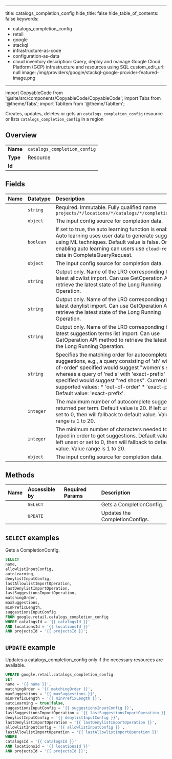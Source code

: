 
---
title: catalogs_completion_config
hide_title: false
hide_table_of_contents: false
keywords:
  - catalogs_completion_config
  - retail
  - google
  - stackql
  - infrastructure-as-code
  - configuration-as-data
  - cloud inventory
description: Query, deploy and manage Google Cloud Platform (GCP) infrastructure and resources using SQL
custom_edit_url: null
image: /img/providers/google/stackql-google-provider-featured-image.png
---

import CopyableCode from '@site/src/components/CopyableCode/CopyableCode';
import Tabs from '@theme/Tabs';
import TabItem from '@theme/TabItem';

Creates, updates, deletes or gets an <code>catalogs_completion_config</code> resource or lists <code>catalogs_completion_config</code> in a region

## Overview
<table><tbody>
<tr><td><b>Name</b></td><td><code>catalogs_completion_config</code></td></tr>
<tr><td><b>Type</b></td><td>Resource</td></tr>
<tr><td><b>Id</b></td><td><CopyableCode code="google.retail.catalogs_completion_config" /></td></tr>
</tbody></table>

## Fields
| Name | Datatype | Description |
|:-----|:---------|:------------|
| <CopyableCode code="name" /> | `string` | Required. Immutable. Fully qualified name `projects/*/locations/*/catalogs/*/completionConfig` |
| <CopyableCode code="allowlistInputConfig" /> | `object` | The input config source for completion data. |
| <CopyableCode code="autoLearning" /> | `boolean` | If set to true, the auto learning function is enabled. Auto learning uses user data to generate suggestions using ML techniques. Default value is false. Only after enabling auto learning can users use `cloud-retail` data in CompleteQueryRequest. |
| <CopyableCode code="denylistInputConfig" /> | `object` | The input config source for completion data. |
| <CopyableCode code="lastAllowlistImportOperation" /> | `string` | Output only. Name of the LRO corresponding to the latest allowlist import. Can use GetOperation API to retrieve the latest state of the Long Running Operation. |
| <CopyableCode code="lastDenylistImportOperation" /> | `string` | Output only. Name of the LRO corresponding to the latest denylist import. Can use GetOperation API to retrieve the latest state of the Long Running Operation. |
| <CopyableCode code="lastSuggestionsImportOperation" /> | `string` | Output only. Name of the LRO corresponding to the latest suggestion terms list import. Can use GetOperation API method to retrieve the latest state of the Long Running Operation. |
| <CopyableCode code="matchingOrder" /> | `string` | Specifies the matching order for autocomplete suggestions, e.g., a query consisting of 'sh' with 'out-of-order' specified would suggest "women's shoes", whereas a query of 'red s' with 'exact-prefix' specified would suggest "red shoes". Currently supported values: * 'out-of-order' * 'exact-prefix' Default value: 'exact-prefix'. |
| <CopyableCode code="maxSuggestions" /> | `integer` | The maximum number of autocomplete suggestions returned per term. Default value is 20. If left unset or set to 0, then will fallback to default value. Value range is 1 to 20. |
| <CopyableCode code="minPrefixLength" /> | `integer` | The minimum number of characters needed to be typed in order to get suggestions. Default value is 2. If left unset or set to 0, then will fallback to default value. Value range is 1 to 20. |
| <CopyableCode code="suggestionsInputConfig" /> | `object` | The input config source for completion data. |

## Methods
| Name | Accessible by | Required Params | Description |
|:-----|:--------------|:----------------|:------------|
| <CopyableCode code="projects_locations_catalogs_get_completion_config" /> | `SELECT` | <CopyableCode code="catalogsId, locationsId, projectsId" /> | Gets a CompletionConfig. |
| <CopyableCode code="projects_locations_catalogs_update_completion_config" /> | `UPDATE` | <CopyableCode code="catalogsId, locationsId, projectsId" /> | Updates the CompletionConfigs. |

## `SELECT` examples

Gets a CompletionConfig.

```sql
SELECT
name,
allowlistInputConfig,
autoLearning,
denylistInputConfig,
lastAllowlistImportOperation,
lastDenylistImportOperation,
lastSuggestionsImportOperation,
matchingOrder,
maxSuggestions,
minPrefixLength,
suggestionsInputConfig
FROM google.retail.catalogs_completion_config
WHERE catalogsId = '{{ catalogsId }}'
AND locationsId = '{{ locationsId }}'
AND projectsId = '{{ projectsId }}'; 
```

## `UPDATE` example

Updates a catalogs_completion_config only if the necessary resources are available.

```sql
UPDATE google.retail.catalogs_completion_config
SET 
name = '{{ name }}',
matchingOrder = '{{ matchingOrder }}',
maxSuggestions = '{{ maxSuggestions }}',
minPrefixLength = '{{ minPrefixLength }}',
autoLearning = true|false,
suggestionsInputConfig = '{{ suggestionsInputConfig }}',
lastSuggestionsImportOperation = '{{ lastSuggestionsImportOperation }}',
denylistInputConfig = '{{ denylistInputConfig }}',
lastDenylistImportOperation = '{{ lastDenylistImportOperation }}',
allowlistInputConfig = '{{ allowlistInputConfig }}',
lastAllowlistImportOperation = '{{ lastAllowlistImportOperation }}'
WHERE 
catalogsId = '{{ catalogsId }}'
AND locationsId = '{{ locationsId }}'
AND projectsId = '{{ projectsId }}';
```
